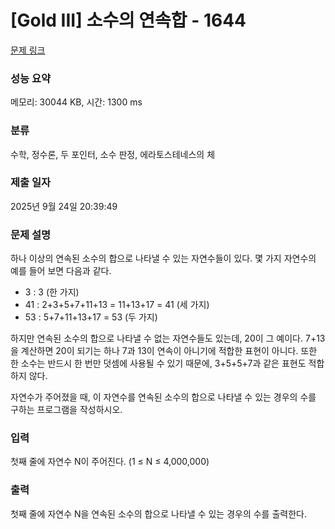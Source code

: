 # [Gold III] 소수의 연속합 - 1644 

[문제 링크](https://www.acmicpc.net/problem/1644) 

### 성능 요약

메모리: 30044 KB, 시간: 1300 ms

### 분류

수학, 정수론, 두 포인터, 소수 판정, 에라토스테네스의 체

### 제출 일자

2025년 9월 24일 20:39:49

### 문제 설명

<p>하나 이상의 연속된 소수의 합으로 나타낼 수 있는 자연수들이 있다. 몇 가지 자연수의 예를 들어 보면 다음과 같다.</p>

<ul>
	<li>3 : 3 (한 가지)</li>
	<li>41 : 2+3+5+7+11+13 = 11+13+17 = 41 (세 가지)</li>
	<li>53 : 5+7+11+13+17 = 53 (두 가지)</li>
</ul>

<p>하지만 연속된 소수의 합으로 나타낼 수 없는 자연수들도 있는데, 20이 그 예이다. 7+13을 계산하면 20이 되기는 하나 7과 13이 연속이 아니기에 적합한 표현이 아니다. 또한 한 소수는 반드시 한 번만 덧셈에 사용될 수 있기 때문에, 3+5+5+7과 같은 표현도 적합하지 않다.</p>

<p>자연수가 주어졌을 때, 이 자연수를 연속된 소수의 합으로 나타낼 수 있는 경우의 수를 구하는 프로그램을 작성하시오.</p>

### 입력 

 <p>첫째 줄에 자연수 N이 주어진다. (1 ≤ N ≤ 4,000,000)</p>

### 출력 

 <p>첫째 줄에 자연수 N을 연속된 소수의 합으로 나타낼 수 있는 경우의 수를 출력한다.</p>

